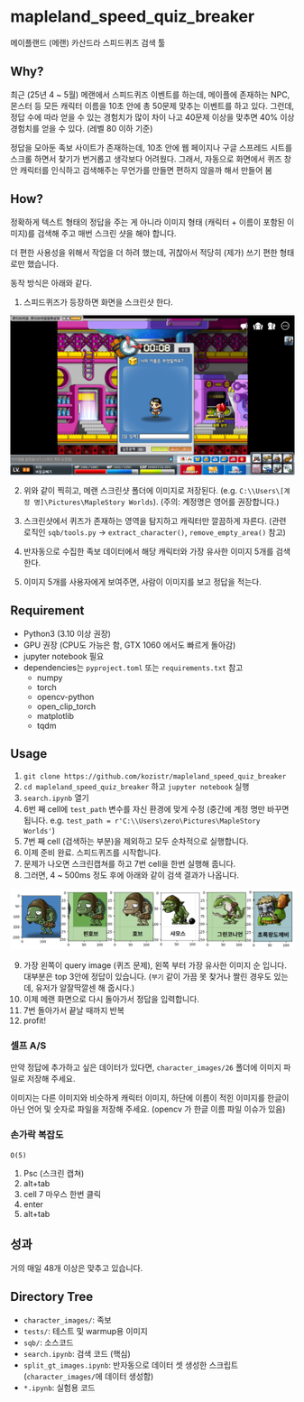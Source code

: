 # mapleland_speed_quiz_breaker

메이플랜드 (메랜) 카산드라 스피드퀴즈 검색 툴

## Why?

최근 (25년 4 ~ 5월) 메랜에서 스피드퀴즈 이벤트를 하는데, 메이플에 존재하는 NPC, 몬스터 등 모든 캐릭터 이름을 10초 안에 총 50문제 맞추는 이벤트를 하고 있다.
그런데, 정답 수에 따라 얻을 수 있는 경험치가 많이 차이 나고 40문제 이상을 맞추면 40% 이상 경험치를 얻을 수 있다. (레벨 80 이하 기준)

정답을 모아둔 족보 사이트가 존재하는데, 10초 안에 웹 페이지나 구글 스프레드 시트를 스크롤 하면서 찾기가 번거롭고 생각보다 어려웠다.
그래서, 자동으로 화면에서 퀴즈 창 안 캐릭터를 인식하고 검색해주는 무언가를 만들면 편하지 않을까 해서 만들어 봄

## How?

정확하게 텍스트 형태의 정답을 주는 게 아니라 이미지 형태 (캐릭터 + 이름이 포함된 이미지)를 검색해 주고 매번 스크린 샷을 해야 합니다.

더 편한 사용성을 위해서 작업을 더 하려 했는데, 귀찮아서 적당히 (제가) 쓰기 편한 형태로만 했습니다.

동작 방식은 아래와 같다.

1. 스피드퀴즈가 등장하면 화면을 스크린샷 한다.

![screenshoot](./asserts/example.png)

2. 위와 같이 찍히고, 메랜 스크린샷 폴더에 이미지로 저장된다. (e.g. `C:\\Users\[계정 명]\Pictures\MapleStory Worlds`). (주의: 계정명은 영어를 권장합니다.)

3. 스크린샷에서 퀴즈가 존재하는 영역을 탐지하고 캐릭터만 깔끔하게 자른다. (관련 로직인 `sqb/tools.py` -> `extract_character()`, `remove_empty_area()` 참고)

4. 반자동으로 수집한 족보 데이터에서 해당 캐릭터와 가장 유사한 이미지 5개를 검색한다.

5. 이미지 5개를 사용자에게 보여주면, 사람이 이미지를 보고 정답을 적는다.

## Requirement

* Python3 (3.10 이상 권장)
* GPU 권장 (CPU도 가능은 함, GTX 1060 에서도 빠르게 돌아감)
* jupyter notebook 필요
* dependencies는 `pyproject.toml` 또는 `requirements.txt` 참고
    * numpy
    * torch
    * opencv-python
    * open_clip_torch
    * matplotlib
    * tqdm

## Usage

1. `git clone https://github.com/kozistr/mapleland_speed_quiz_breaker`
2. `cd mapleland_speed_quiz_breaker` 하고 `jupyter notebook` 실행
3. `search.ipynb` 열기
4. 6번 째 cell에 `test_path` 변수를 자신 환경에 맞게 수정 (중간에 계정 명만 바꾸면 됩니다. e.g. `test_path = r'C:\\Users\zero\Pictures\MapleStory Worlds'`)
5. 7번 째 cell (검색하는 부분)을 제외하고 모두 순차적으로 실행합니다.
6. 이제 준비 완료. 스피드퀴즈를 시작합니다.
7. 문제가 나오면 스크린캡쳐를 하고 7번 cell을 한번 실행해 줍니다.
8. 그러면, 4 ~ 500ms 정도 후에 아래와 같이 검색 결과가 나옵니다.

![result](./asserts/result.png)

9. 가장 왼쪽이 query image (퀴즈 문제), 왼쪽 부터 가장 유사한 이미지 순 입니다. 대부분은 top 3안에 정답이 있습니다. (`부기` 같이 가끔 못 찾거나 짤린 경우도 있는데, 유저가 알잘딱깔센 해 줍시다.)
10. 이제 메랜 화면으로 다시 돌아가서 정답을 입력합니다.
11. 7번 돌아가서 끝날 때까지 반복
12. profit!

### 셀프 A/S

만약 정답에 추가하고 싶은 데이터가 있다면, `character_images/26` 폴더에 이미지 파일로 저장해 주세요.

이미지는 다른 이미지와 비슷하게 캐릭터 이미지, 하단에 이름이 적힌 이미지를 한글이 아닌 언어 및 숫자로 파일을 저장해 주세요. (opencv 가 한글 이름 파일 이슈가 있음)

### 손가락 복잡도

`O(5)`

1. Psc (스크린 캡쳐)
2. alt+tab
3. cell 7 마우스 한번 클릭
4. enter
5. alt+tab

## 성과

거의 매일 48개 이상은 맞추고 있습니다.

## Directory Tree

* `character_images/`: 족보
* `tests/`: 테스트 및 warmup용 이미지
* `sqb/`: 소스코드
* `search.ipynb`: 검색 코드 (핵심)
* `split_gt_images.ipynb`: 반자동으로 데이터 셋 생성한 스크립트 (`character_images/`에 데이터 생성함)
* `*.ipynb`: 실험용 코드
